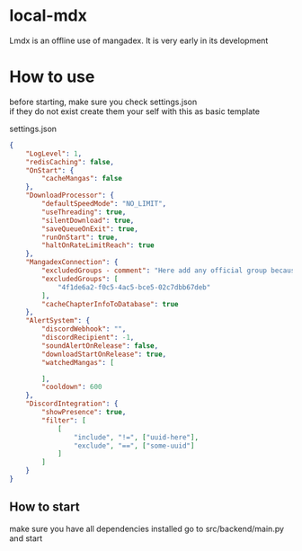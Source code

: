 # local-mdx

Lmdx is an offline use of mangadex. It is very early in its development

# How to use

before starting, make sure you check settings.json  
if they do not exist create them your self with this as basic template  

settings.json
```json
{
    "LogLevel": 1,
    "redisCaching": false,
    "OnStart": {
        "cacheMangas": false
    },
    "DownloadProcessor": {
        "defaultSpeedMode": "NO_LIMIT",
        "useThreading": true,
        "silentDownload": true,
        "saveQueueOnExit": true,
        "runOnStart": true,
        "haltOnRateLimitReach": true
    },
    "MangadexConnection": {
        "excludedGroups - comment": "Here add any official group because if MangadexConnection comes across official publication it most likely redirects to different website so the connection will fail",
        "excludedGroups": [
            "4f1de6a2-f0c5-4ac5-bce5-02c7dbb67deb"
        ],
        "cacheChapterInfoToDatabase": true
    },
    "AlertSystem": {
        "discordWebhook": "",
        "discordRecipient": -1,
        "soundAlertOnRelease": false,
        "downloadStartOnRelease": true,
        "watchedMangas": [

        ],
        "cooldown": 600
    },
    "DiscordIntegration": {
        "showPresence": true,
        "filter": [
            [
                "include", "!=", ["uuid-here"],
                "exclude", "==", ["some-uuid"]
            ]
        ]
    }
}
```

## How to start

make sure you have all dependencies installed  go to src/backend/main.py and start